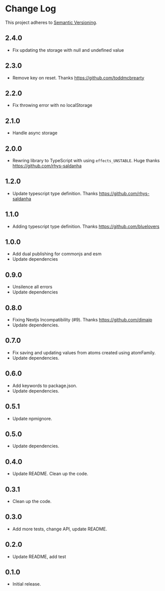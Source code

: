# Change Log

This project adheres to [Semantic Versioning](http://semver.org/).

## 2.4.0

- Fix updating the storage with null and undefined value

## 2.3.0

- Remove key on reset. Thanks https://github.com/toddmcbrearty

## 2.2.0

- Fix throwing error with no localStorage

## 2.1.0

- Handle async storage

## 2.0.0

- Rewring library to TypeScript with using `effects_UNSTABLE`. Huge thanks
  https://github.com/rhys-saldanha

## 1.2.0

- Update typescript type definition. Thanks https://github.com/rhys-saldanha

## 1.1.0

- Adding typescript type definition. Thanks https://github.com/bluelovers

## 1.0.0

- Add dual publishing for commonjs and esm
- Update dependencies

## 0.9.0

- Unsilence all errors
- Update dependencies

## 0.8.0

- Fixing Nextjs Incompatibility (#9). Thanks https://github.com/dimaip
- Update dependencies.

## 0.7.0

- Fix saving and updating values from atoms created using atomFamily.
- Update dependencies.

## 0.6.0

- Add keywords to package.json.
- Update dependencies.

## 0.5.1

- Update npmignore.

## 0.5.0

- Update dependencies.

## 0.4.0

- Update README. Clean up the code.

## 0.3.1

- Clean up the code.

## 0.3.0

- Add more tests, change API, update README.

## 0.2.0

- Update README, add test

## 0.1.0

- Initial release.

